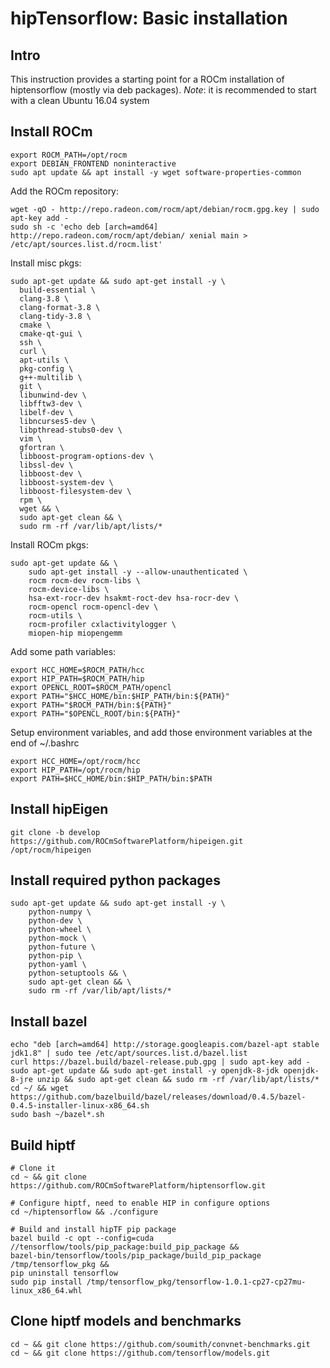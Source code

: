 # hipTensorflow: Basic installation

## Intro
This instruction provides a starting point for a ROCm installation of hiptensorflow (mostly via deb packages).
*Note*: it is recommended to start with a clean Ubuntu 16.04 system

## Install ROCm
```
export ROCM_PATH=/opt/rocm
export DEBIAN_FRONTEND noninteractive
sudo apt update && apt install -y wget software-properties-common 
```

Add the ROCm repository:  
```
wget -qO - http://repo.radeon.com/rocm/apt/debian/rocm.gpg.key | sudo apt-key add -
sudo sh -c 'echo deb [arch=amd64] http://repo.radeon.com/rocm/apt/debian/ xenial main > /etc/apt/sources.list.d/rocm.list'
```
Install misc pkgs:
```
sudo apt-get update && sudo apt-get install -y \
  build-essential \
  clang-3.8 \
  clang-format-3.8 \
  clang-tidy-3.8 \
  cmake \
  cmake-qt-gui \
  ssh \
  curl \
  apt-utils \
  pkg-config \
  g++-multilib \
  git \
  libunwind-dev \
  libfftw3-dev \
  libelf-dev \
  libncurses5-dev \
  libpthread-stubs0-dev \
  vim \
  gfortran \
  libboost-program-options-dev \
  libssl-dev \
  libboost-dev \
  libboost-system-dev \
  libboost-filesystem-dev \
  rpm \
  wget && \
  sudo apt-get clean && \
  sudo rm -rf /var/lib/apt/lists/*
```

Install ROCm pkgs:
```
sudo apt-get update && \
    sudo apt-get install -y --allow-unauthenticated \
    rocm rocm-dev rocm-libs \
    rocm-device-libs \
    hsa-ext-rocr-dev hsakmt-roct-dev hsa-rocr-dev \
    rocm-opencl rocm-opencl-dev \
    rocm-utils \
    rocm-profiler cxlactivitylogger \
    miopen-hip miopengemm
```
Add some path variables:  
```
export HCC_HOME=$ROCM_PATH/hcc
export HIP_PATH=$ROCM_PATH/hip
export OPENCL_ROOT=$ROCM_PATH/opencl
export PATH="$HCC_HOME/bin:$HIP_PATH/bin:${PATH}"
export PATH="$ROCM_PATH/bin:${PATH}"
export PATH="$OPENCL_ROOT/bin:${PATH}"
```

Setup environment variables, and add those environment variables at the end of ~/.bashrc 
```
export HCC_HOME=/opt/rocm/hcc
export HIP_PATH=/opt/rocm/hip
export PATH=$HCC_HOME/bin:$HIP_PATH/bin:$PATH
```

## Install hipEigen
```
git clone -b develop https://github.com/ROCmSoftwarePlatform/hipeigen.git /opt/rocm/hipeigen
```

## Install required python packages
```
sudo apt-get update && sudo apt-get install -y \
    python-numpy \
    python-dev \
    python-wheel \
    python-mock \
    python-future \
    python-pip \
    python-yaml \
    python-setuptools && \
    sudo apt-get clean && \
    sudo rm -rf /var/lib/apt/lists/*
```

## Install bazel
```
echo "deb [arch=amd64] http://storage.googleapis.com/bazel-apt stable jdk1.8" | sudo tee /etc/apt/sources.list.d/bazel.list
curl https://bazel.build/bazel-release.pub.gpg | sudo apt-key add -
sudo apt-get update && sudo apt-get install -y openjdk-8-jdk openjdk-8-jre unzip && sudo apt-get clean && sudo rm -rf /var/lib/apt/lists/* 
cd ~/ && wget https://github.com/bazelbuild/bazel/releases/download/0.4.5/bazel-0.4.5-installer-linux-x86_64.sh 
sudo bash ~/bazel*.sh
```

## Build hiptf
```
# Clone it
cd ~ && git clone https://github.com/ROCmSoftwarePlatform/hiptensorflow.git

# Configure hiptf, need to enable HIP in configure options
cd ~/hiptensorflow && ./configure 

# Build and install hipTF pip package
bazel build -c opt --config=cuda //tensorflow/tools/pip_package:build_pip_package &&
bazel-bin/tensorflow/tools/pip_package/build_pip_package /tmp/tensorflow_pkg &&
pip uninstall tensorflow 
sudo pip install /tmp/tensorflow_pkg/tensorflow-1.0.1-cp27-cp27mu-linux_x86_64.whl
```

## Clone hiptf models and benchmarks
```
cd ~ && git clone https://github.com/soumith/convnet-benchmarks.git
cd ~ && git clone https://github.com/tensorflow/models.git
```
